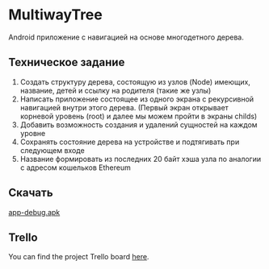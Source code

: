 # MultiwayTree

Android приложение с навигацией на основе многодетного дерева.

## Техническое задание

1. Создать структуру дерева, состоящую из узлов (Node) имеющих, название, детей и ссылку на родителя (такие же узлы)
2. Написать приложение состоящее из одного экрана с рекурсивной навигацией внутри этого дерева. (Первый экран открывает корневой уровень (root) и далее мы можем пройти в экраны childs)
3. Добавить возможность создания и удалений сущностей на каждом уровне
4. Сохранять состояние дерева на устройстве и подтягивать при следующем входе
5. Название формировать из последних 20 байт хэша узла по аналогии с адресом кошельков Ethereum

## Скачать

[app-debug.apk](https://github.com/DankanQ/MultiwayTree/releases/download/v1.0.0/app-debug.apk)

## Trello

You can find the project Trello board [here](https://trello.com/b/fK52GGl9/mtree).
